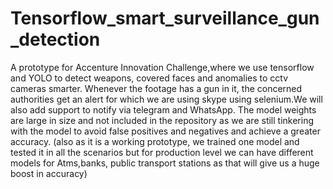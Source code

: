 # Tensorflow_smart_surveillance_gun_detection
A prototype for Accenture Innovation Challenge,where we use tensorflow and YOLO to detect weapons, covered faces and anomalies to cctv cameras smarter. Whenever the footage has a gun in it, the concerned authorities get an alert for which we are using skype using selenium.We will also add support to notify via telegram and WhatsApp. The model weights are large in size and not included in the repository as we are still tinkering with the model to avoid false positives and negatives and achieve a greater accuracy.
(also as it is a working prototype, we trained one model and tested it in all the scenarios but for production level we can have different models for Atms,banks, public transport stations as that will give us a huge boost in accuracy)
